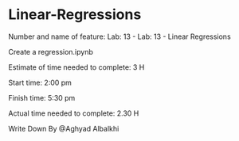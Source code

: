 # Linear-Regressions

Number and name of feature: Lab: 13 - Lab: 13 - Linear Regressions

Create a regression.ipynb 

Estimate of time needed to complete: 3 H

Start time: 2:00 pm

Finish time: 5:30 pm

Actual time needed to complete: 2.30 H

Write Down By @Aghyad Albalkhi
